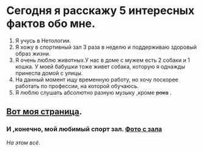 #  Сегодня я расскажу 5 интересных фактов обо мне. #

1. Я учусь в Нетологии. 
2. Я хожу в спортивный зал 3 раза в неделю и поддерживаю здоровый образ жизни.
3. Я очень люблю животных.У нас в доме с мужем есть 2 собаки и 1 кошка. У моей бабушки тоже живет собака, которую я однажды принесла домой с улицы.
4. На данный момент ищу временную работу, но хочу поскорее работать по профессии, на которой обучаюсь.
5. Я люблю слушать абсолютно разную музыку ,кроме ~~рока~~ .

## [Вот моя страница](https://vk.com/anastasy_8). ##
###  И ,конечно, мой любимый спорт зал. [Фото с зала](https://monosnap.com/file/dZi8H4CimkTeLgTfxYpDULhuNEgHmO)  ##

*На этом всё*.